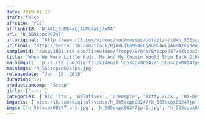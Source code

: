 ```yaml
---
date: 2019-01-13
draft: false
affsite: "r18"
afflinkr18: "NjA4LjEuMS4xLjAuMC4wLjAuMA"
url: "h_565scpx00247"
urloriginal: "http://www.r18.com/videos/vod/movies/detail/-/id=h_565scpx00247"
urlfinal: "http://media.r18.com/track/NjA4LjEuMS4xLjAuMC4wLjAuMA/videos/vod/movies/detail/-/id=h_565scpx00247"
samplevid: "awspv3001.r18.com/litevideo/freepv/8/84s/84scpx247/84scpx247_dmb_w.mp4"
title: "When We Were Little Kids, Me And My Cousin Would Show Each Other Our Priate Parts, But Now She Was A Big Tits Slut! She Joked With Me And Asked, 'Do You Want To Show Me Your Private Parts Like We Used To?' So When I Assaulted Her, I Found That Her Now Adult Pussy Was Dripping Wet And I Got So Excited That I Started Pounding That Shit Like A Crazy Monkey!"
mainimgurl: "pics.r18.com/digital/video/h_565scpx00247/h_565scpx00247ps.jpg"
mainimgs: "h_565scpx00247ps.jpg"
releasedate: "Jan. 26, 2018"
duration: 191
productioncomp: "Scoop"
girls: ['----']
categories: ['Big Tits', 'Relatives', 'Creampie', 'Titty Fuck', 'Hi-Def']
imgurls: ['pics.r18.com/digital/video/h_565scpx00247/h_565scpx00247jp-1.jpg', 'pics.r18.com/digital/video/h_565scpx00247/h_565scpx00247jp-2.jpg', 'pics.r18.com/digital/video/h_565scpx00247/h_565scpx00247jp-3.jpg', 'pics.r18.com/digital/video/h_565scpx00247/h_565scpx00247jp-4.jpg', 'pics.r18.com/digital/video/h_565scpx00247/h_565scpx00247jp-5.jpg', 'pics.r18.com/digital/video/h_565scpx00247/h_565scpx00247jp-6.jpg', 'pics.r18.com/digital/video/h_565scpx00247/h_565scpx00247jp-7.jpg', 'pics.r18.com/digital/video/h_565scpx00247/h_565scpx00247jp-8.jpg', 'pics.r18.com/digital/video/h_565scpx00247/h_565scpx00247jp-9.jpg', 'pics.r18.com/digital/video/h_565scpx00247/h_565scpx00247jp-10.jpg', 'pics.r18.com/digital/video/h_565scpx00247/h_565scpx00247jp-11.jpg', 'pics.r18.com/digital/video/h_565scpx00247/h_565scpx00247jp-12.jpg', 'pics.r18.com/digital/video/h_565scpx00247/h_565scpx00247jp-13.jpg', 'pics.r18.com/digital/video/h_565scpx00247/h_565scpx00247jp-14.jpg', 'pics.r18.com/digital/video/h_565scpx00247/h_565scpx00247jp-15.jpg', 'pics.r18.com/digital/video/h_565scpx00247/h_565scpx00247jp-16.jpg', 'pics.r18.com/digital/video/h_565scpx00247/h_565scpx00247jp-17.jpg', 'pics.r18.com/digital/video/h_565scpx00247/h_565scpx00247jp-18.jpg', 'pics.r18.com/digital/video/h_565scpx00247/h_565scpx00247jp-19.jpg', 'pics.r18.com/digital/video/h_565scpx00247/h_565scpx00247jp-20.jpg']
imgs: ['h_565scpx00247jp-1.jpg', 'h_565scpx00247jp-2.jpg', 'h_565scpx00247jp-3.jpg', 'h_565scpx00247jp-4.jpg', 'h_565scpx00247jp-5.jpg', 'h_565scpx00247jp-6.jpg', 'h_565scpx00247jp-7.jpg', 'h_565scpx00247jp-8.jpg', 'h_565scpx00247jp-9.jpg', 'h_565scpx00247jp-10.jpg', 'h_565scpx00247jp-11.jpg', 'h_565scpx00247jp-12.jpg', 'h_565scpx00247jp-13.jpg', 'h_565scpx00247jp-14.jpg', 'h_565scpx00247jp-15.jpg', 'h_565scpx00247jp-16.jpg', 'h_565scpx00247jp-17.jpg', 'h_565scpx00247jp-18.jpg', 'h_565scpx00247jp-19.jpg', 'h_565scpx00247jp-20.jpg']
---
```

